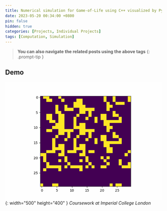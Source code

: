 ```yaml
---
title: Numerical simulation for Game-of-Life using C++ visualized by Python
date: 2023-05-20 00:34:00 +0800
pin: false
hidden: true
categories: [Projects, Individual Projects]
tags: [Computation, Simulation]
---
```


> **You can also navigate the related posts using the above tags**
{: .prompt-tip }


## Demo


![img-description](/images/Project/Game-of-Life.gif){: width="500" height="400" }
_Coursework at Imperial College London_
